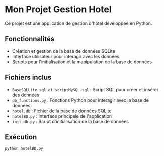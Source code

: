 # Mon Projet Gestion Hotel

Ce projet est une application de gestion d'hôtel développée en Python.

## Fonctionnalités

- Création et gestion de la base de données SQLite
- Interface utilisateur pour interagir avec les données
- Scripts pour l'initialisation et la manipulation de la base de données

## Fichiers inclus

- `BaseSQLLite.sql et scriptMySQL.sql` : Script SQL pour créer et insérer des données
- `db_functions.py` : Fonctions Python pour interagir avec la base de données
- `hotel.db` : Fichier de la base de données SQLite
- `hotelBD.py` : Interface principale de l'application
- `init_db.py` : Script d'initialisation de la base de données

## Exécution

```bash
python hotelBD.py

